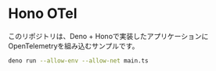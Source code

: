 # Hono OTel

このリポジトリは、Deno +
Honoで実装したアプリケーションにOpenTelemetryを組み込むサンプルです。

```bash
deno run --allow-env --allow-net main.ts
```
